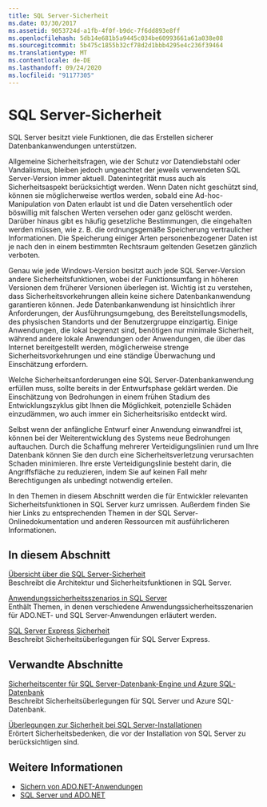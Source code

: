 ```yaml
---
title: SQL Server-Sicherheit
ms.date: 03/30/2017
ms.assetid: 9053724d-a1fb-4f0f-b9dc-7f6dd893e8ff
ms.openlocfilehash: 5db14e681b5a9445c034be60993661a61a038e08
ms.sourcegitcommit: 5b475c1855b32cf78d2d1bbb4295e4c236f39464
ms.translationtype: MT
ms.contentlocale: de-DE
ms.lasthandoff: 09/24/2020
ms.locfileid: "91177305"
---
```

# <a name="sql-server-security"></a>SQL Server-Sicherheit

SQL Server besitzt viele Funktionen, die das Erstellen sicherer Datenbankanwendungen unterstützen.  
  
 Allgemeine Sicherheitsfragen, wie der Schutz vor Datendiebstahl oder Vandalismus, bleiben jedoch ungeachtet der jeweils verwendeten SQL Server-Version immer aktuell. Datenintegrität muss auch als Sicherheitsaspekt berücksichtigt werden. Wenn Daten nicht geschützt sind, können sie möglicherweise wertlos werden, sobald eine Ad-hoc-Manipulation von Daten erlaubt ist und die Daten versehentlich oder böswillig mit falschen Werten versehen oder ganz gelöscht werden. Darüber hinaus gibt es häufig gesetzliche Bestimmungen, die eingehalten werden müssen, wie z. B. die ordnungsgemäße Speicherung vertraulicher Informationen. Die Speicherung einiger Arten personenbezogener Daten ist je nach den in einem bestimmten Rechtsraum geltenden Gesetzen gänzlich verboten.  
  
 Genau wie jede Windows-Version besitzt auch jede SQL Server-Version andere Sicherheitsfunktionen, wobei der Funktionsumfang in höheren Versionen dem früherer Versionen überlegen ist. Wichtig ist zu verstehen, dass Sicherheitsvorkehrungen allein keine sichere Datenbankanwendung garantieren können. Jede Datenbankanwendung ist hinsichtlich ihrer Anforderungen, der Ausführungsumgebung, des Bereitstellungsmodells, des physischen Standorts und der Benutzergruppe einzigartig. Einige Anwendungen, die lokal begrenzt sind, benötigen nur minimale Sicherheit, während andere lokale Anwendungen oder Anwendungen, die über das Internet bereitgestellt werden, möglicherweise strenge Sicherheitsvorkehrungen und eine ständige Überwachung und Einschätzung erfordern.  
  
 Welche Sicherheitsanforderungen eine SQL Server-Datenbankanwendung erfüllen muss, sollte bereits in der Entwurfsphase geklärt werden. Die Einschätzung von Bedrohungen in einem frühen Stadium des Entwicklungszyklus gibt Ihnen die Möglichkeit, potenzielle Schäden einzudämmen, wo auch immer ein Sicherheitsrisiko entdeckt wird.  
  
 Selbst wenn der anfängliche Entwurf einer Anwendung einwandfrei ist, können bei der Weiterentwicklung des Systems neue Bedrohungen auftauchen. Durch die Schaffung mehrerer Verteidigungslinien rund um Ihre Datenbank können Sie den durch eine Sicherheitsverletzung verursachten Schaden minimieren. Ihre erste Verteidigungslinie besteht darin, die Angriffsfläche zu reduzieren, indem Sie auf keinen Fall mehr Berechtigungen als unbedingt notwendig erteilen.  
  
 In den Themen in diesem Abschnitt werden die für Entwickler relevanten Sicherheitsfunktionen in SQL Server kurz umrissen. Außerdem finden Sie hier Links zu entsprechenden Themen in der SQL Server-Onlinedokumentation und anderen Ressourcen mit ausführlicheren Informationen.  
  
## <a name="in-this-section"></a>In diesem Abschnitt  

 [Übersicht über die SQL Server-Sicherheit](overview-of-sql-server-security.md)  
 Beschreibt die Architektur und Sicherheitsfunktionen in SQL Server.  
  
 [Anwendungssicherheitsszenarios in SQL Server](application-security-scenarios-in-sql-server.md)  
 Enthält Themen, in denen verschiedene Anwendungssicherheitsszenarien für ADO.NET- und SQL Server-Anwendungen erläutert werden.  
  
 [SQL Server Express Sicherheit](sql-server-express-security.md)  
 Beschreibt Sicherheitsüberlegungen für SQL Server Express.  
  
## <a name="related-sections"></a>Verwandte Abschnitte  

[Sicherheitscenter für SQL Server-Datenbank-Engine und Azure SQL-Datenbank](/sql/relational-databases/security/security-center-for-sql-server-database-engine-and-azure-sql-database)  
Beschreibt Sicherheitsüberlegungen für SQL Server und Azure SQL-Datenbank.

[Überlegungen zur Sicherheit bei SQL Server-Installationen](/sql/sql-server/install/security-considerations-for-a-sql-server-installation)  
Erörtert Sicherheitsbedenken, die vor der Installation von SQL Server zu berücksichtigen sind.

## <a name="see-also"></a>Weitere Informationen

- [Sichern von ADO.NET-Anwendungen](../securing-ado-net-applications.md)
- [SQL Server und ADO.NET](index.md)

